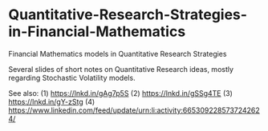 # Quantitative-Research-Strategies-in-Financial-Mathematics
Financial Mathematics models in Quantitative Research Strategies

Several slides of short notes on Quantitative Research ideas, mostly regarding Stochastic Volatility models.

See also:
(1) https://lnkd.in/gAg7p5S
(2) https://lnkd.in/gSSg4TE
(3) https://lnkd.in/gY-zStg
(4) https://www.linkedin.com/feed/update/urn:li:activity:6653092285737242624/
